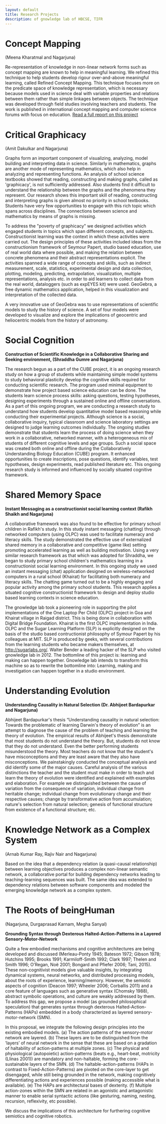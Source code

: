 ```yaml
--- 
layout: default
title: Research Projects
description: of gnowledge lab of HBCSE, TIFR
---
```


# Concept Mapping

(Meena Kharatmal and Nagarjuna)

Re-representation of knowledge in non-linear network forms such as
concept mapping are known to help in meaningful learning. We refined
this technique to help students develop rigour over-and-above
meaningful learning, called Refined Concept Mapping. This technique
focuses more on the predicate space of knowledge representation, which
is necessary because models used in science deal with variable
properties and relations between them rather than simple linkages
between objects. The technique was developed through field studies
involving teachers and students. The work is published in
international concept mapping and computer science forums with focus
on education. [Read a full report on this project](/projects/conceptmapping.html)

# Critical Graphicacy

(Amit Dakulkar and Nagarjuna)

Graphs form an important component of visualizing, analyzing, model
building and interpreting data in science. Similarly in mathematics,
graphs are another mode of representing mathematics, which also help
in analyzing and representing functions.  An analysis of school
science textbooks showed that reading, constructing and making graphs,
called as 'graphicacy', is not sufficiently addressed.  Also students
find it difficult to understand the relationship between the graphs
and the phenomena they represent.  Our research shows this
important skill of reading, constructing and interpreting graphs is
given almost no priority in school textbooks. Students have very few
opportunities to engage with this rich topic which spans across
disciplines. The connections between science and mathematics by means
of graphs is missing.

To address the "poverty of graphicacy" we designed activities which
engaged students in topics which span different concepts, and
subjects. Constructionist learning was the context in which these
activities were carried out. The design principles of these activities
included ideas from the constructionism framework of Seymour Papert,
studio based education, use of real world data where possible, and
making the relation between concrete phenomena and their abstract
representations explicit. The activities spanned a wide range of
concepts and skills, such as indirect measurement, scale, statistics,
experimental design and data collection, plotting, modeling,
predicting, extrapolation, visualization, multiple representations,
analysis etc. in order to aid learners to collect data from the real
world, dataloggers (such as expEYES kit) were used. GeoGebra, a free
dynamic mathematics application, helped in this visualization and
interpretation of the collected data. 

A very innovative use of GeoGebra was to use representations of
scientific models to study the history of science. A set of four
models were developed to visualize and explore the implications of
geocentric and heliocentric models from the history of astronomy.

# Social Cognition

**Construction of Scientific Knowledge in a Collaborative Sharing and Seeking environment, (Shraddha Gumre and Nagarjuna)**


The research begun as a part of the CUBE project, it is an ongoing
research study on how a group of students while maintaining simple
model systems to study behavioral plasticity develop the cognitive
skills required for conducting scientific research. The program used
minimal equipment to demonstrate how project based science education
can be done. The students learn science process skills: asking
questions, testing hypotheses, designing experiments through a
sustained online and offline conversations. As a part of this ongoing
program, we are conducting a research study to understand how students
develop quantitative model based reasoning while conducting their
experimental projects.  Although science is a social, collaborative
inquiry, typical classroom and science laboratory settings are
designed to judge learning outcomes individually.  The ongoing studies
demonstrate that students learn the process of doing science when they
work in a collaborative, networked manner, with a heterogeneous mix of
students of different cognitive levels and age groups.  Such a social
space was created both online and offline during the Collaboratively
Understanding Biology Education (CUBE) program. It enhanced
opportunities to create inscriptions, pose questions, identify
variables, test hypotheses, design experiments, read published
literature etc. This ongoing research study is informed and influenced
by socially situated cognitive framework.


# Shared Memory Space

**Instant Messaging as a constructionist social learning context (Rafikh Shaikh and Nagarjuna)**

A collaborative framework was also found to be effective for primary
school children in Rafikh's study.  In this study instant messaging
(chatting) through networked computers (using OLPC) was used to
facilitate numeracy and literacy skills.  The study demonstrated the
effective use of externalized shared memory in a collaborative and
competitive (game like) setting promoting accelerated learning as well
as building motivation. Using a very similar research framework as
that which was adopted for Shraddha, we began to study primary school
children's mathematics learning in a constructionist social learning
environment.  In this ongoing study we used an instant messaging
(chat) application designed on wireless-networked computers in a rural
school (Khairat) for facilitating both numeracy and literacy
skills. The chatting game turned out to be a highly engaging and
popular activity among the primary school students. This research
applies a situated cognitive constructionist framework to design and
deploy studio based learning contexts in science education. 

The gnowledge lab took a pioneering role in supporting the pilot
implementations of the One Laptop Per Child (OLPC) project in Goa and
Khairat village in Raigad district.  This is being done in
collaboration with Digital Bridge Foundation.  Khairat is the first
OLPC implementation in India.  OLPC and the Sugar Learning Platform
(SLP) is explicitly designed on the basis of the studio based
contructionist philosophy of Symour Papert by his colleagues at MIT.
SLP is produced by geeks, with several contributions from the learning
students who became makers themselves, at http://sugarlabs.org/.
Walter Bender a leading hacker of the SLP who visited gnowledge lab in 2012.
The bottomline of this project is: learning and making can
happen together.  Gnowledge lab intends to transform this machine so
as to rewrite the bottomline into: Learning, making and investigation
can happen together in a studio environment.

# Understanding Evolution

**Understanding Causality in Natural Selection (Dr. Abhijeet Bardapurkar and Nagarjuna)**

Abhijeet Bardapurkar's thesis “Understanding causality in natural
selection: Towards the problematic of learning Darwin's theory of
evolution” is an attempt to diagnose the cause of the problem of
teaching and learning the theory of evolution.  The empirical results
of Abhijeet's thesis demonstrate that most students do not understand
the theory.  But, students do not know that they do not
understand. Even the better performing students misunderstood the
theory.  Most teachers do not know that the student's have
misconceptions and they are least aware that they also have
misconceptions.  We painstakingly conducted the conceptual analysis
and did identify some of the major causes.  Careful analysis of the
various distinctions the teacher and the student must make in order to
teach and learn the theory of evolution were identified and explained
with examples and elaboration.  For example we distinguished between
the cause of variation from the consequence of variation, individual
change from heritable change; individual change from evolutionary
change and their respective causes; change by transformative action
from accumulation; nature's selection from natural selection; genesis
of functional structure from existence of a functional structure;
etc.


# Knowledge Network as a Complex System

(Arnab Kumar Ray, Rajiv Nair and Nagarjuna)

Based on the idea that a dependency relation (a quasi-causal
relationship) between learning objectives produces a complex
non-linear semantic network, a collaborative portal for building
dependency networks leading to teaching-learning sequences was
built. The same idea was extended to dependency relations between
software components and modeled the emerging knowledge network as a
complex system.

# The Roots of beingHuman

(Nagarjuna, Durgaprasad Karnam, Megha Sanyal)

**Grounding Syntax through Dexterous Halted-Action-Patterns in a Layered Sensory-Motor-Network**

Quite a few embodied mechanisms and cognitive architectures are being
developed and discussed (Merleau-Ponty 1945; Bateson 1972; Gibson
1978; Hutchins 1995; Brooks 1991; Karmiloff-Smith 1992; Clark 1997;
Thelen and Smith 1996; O’Regan, Noë 2001; Bongard and Pfiefer 2006;
Tani, 2015). These non-cognitivist models give valuable insights, by
integrating dynamical systems, neural networks, and distributed
processing models, about the roots of experience,
learning/memory. However, the semiotic aspects of cognition (Deacon
1997; Wheeler 2006; Corballis 2011) and a core feature of languages
such as generative syntax (Chomsky 1988), abstract symbolic
operations, and culture are weakly addressed by them. To address this
gap, we propose a model (as grounded philosophical speculation) that
generates syntax through dexterous Halted-Action-Patterns (HAPs)
embedded in a body characterized as layered sensory-motor-network
(SMN).
 
In this proposal, we integrate the following design principles into
the existing embodied models.  (a) The action patterns of the
sensory-motor network are layered.  (b) These layers are to be
distinguished from the ’layers’ of neural network in the sense that
these are based on a gradation of haltability of action-patterns at
multiple zones. (c) The physical and physiological (autopoietic)
action-patterns (beats e.g., heart-beat, motricity (Llinas 2001)) are
mandatory and non-haltable, forming the core-sustainable layers of the
SMN. (d) The haltable-action-patterns (HAPs in contrast to
Fixed-Action-Patterns) are pivoted on the core-layer to get
disengaged, while still being grounded in the network, making
cognitively differentiating actions and experiences possible (making
accessible what is available). (e) The HAPs are architectural bases of
dexterity. (f) Multiple action-zones within the SMN are related in an
agonistic and antagonistic manner to enable serial syntactic actions
(like gesturing, naming, nesting, recursion, reflexivity, etc
possible).
 
We discuss the implications of this architecture for furthering
cognitive semiotics and cognitive robotics.
